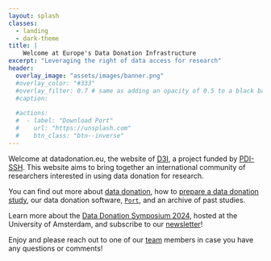 ```yaml
---
layout: splash
classes:
  - landing
  - dark-theme
title: | 
    Welcome at Europe's Data Donation Infrastructure
excerpt: "Leveraging the right of data access for research"
header:
  overlay_image: "assets/images/banner.png"
  #overlay_color: "#333"
  #overlay_filter: 0.7 # same as adding an opacity of 0.5 to a black background
  #caption: 
    
  #actions:
  #  - label: "Download Port"
  #    url: "https://unsplash.com"
  #    btn_class: "btn--inverse"
---
```



Welcome at datadonation.eu, the website of [D3I](/d3i/), a project funded by [PDI-SSH](https://pdi-ssh.nl/en/). This website aims to bring together an international community of researchers interested in using data donation for research. 

You can find out more about [data donation](/data-donation/), how to [prepare a data donation study](/prepare-a-study/workflow), our data donation software, [`Port`](/software/), and an archive of past studies.

Learn more about the [Data Donation Symposium 2024](/community/symposium-2024), hosted at the University of Amsterdam, and subscribe to our [newsletter](/community/newsletter)! 

Enjoy and please reach out to one of our [team](/d3i/team/) members in case you have any questions or comments!
